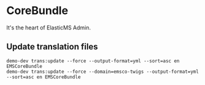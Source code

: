 CoreBundle
=============

It's the heart of ElasticMS Admin.




## Update translation files

```
demo-dev trans:update --force --output-format=yml --sort=asc en EMSCoreBundle
demo-dev trans:update --force --domain=emsco-twigs --output-format=yml --sort=asc en EMSCoreBundle
```

